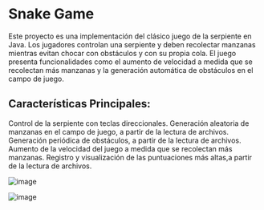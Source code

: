 # Snake Game

Este proyecto es una implementación del clásico juego de la serpiente en Java. Los jugadores controlan una serpiente y deben recolectar manzanas mientras evitan chocar con obstáculos y con su propia cola. El juego presenta funcionalidades como el aumento de velocidad a medida que se recolectan más manzanas y la generación automática de obstáculos en el campo de juego.

## Características Principales:

Control de la serpiente con teclas direccionales.
Generación aleatoria de manzanas en el campo de juego, a partir de la lectura de archivos.
Generación periódica de obstáculos, a partir de la lectura de archivos.
Aumento de la velocidad del juego a medida que se recolectan más manzanas.
Registro y visualización de las puntuaciones más altas,a partir de la lectura de archivos.

![image](https://github.com/JuanForero531/Snake_game/assets/111099370/48590a5a-a3bd-413f-aee3-d9641f47e0ea)

![image](https://github.com/JuanForero531/Snake_game/assets/111099370/ced0e8b1-4f23-47aa-b1f4-501f0145872a)

